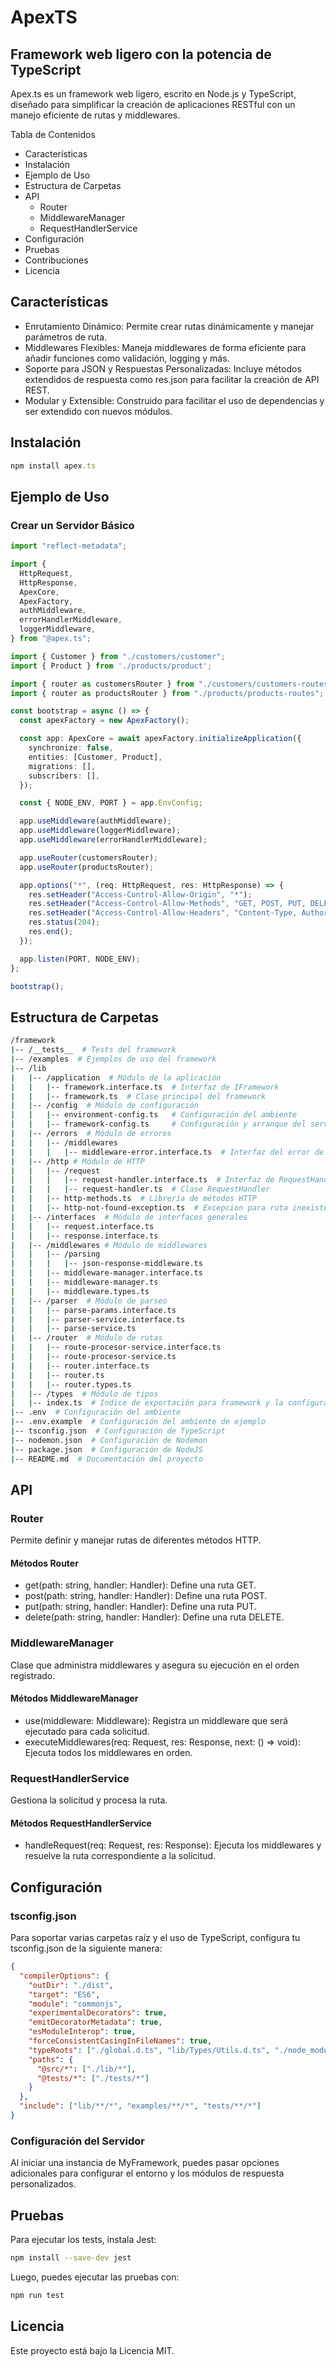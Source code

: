 # ApexTS

## Framework web ligero con la potencia de TypeScript

Apex.ts es un framework web ligero, escrito en Node.js y TypeScript, diseñado para simplificar la creación de aplicaciones RESTful con un manejo eficiente de rutas y middlewares.

Tabla de Contenidos

- Características
- Instalación
- Ejemplo de Uso
- Estructura de Carpetas
- API
  - Router
  - MiddlewareManager
  - RequestHandlerService
- Configuración
- Pruebas
- Contribuciones
- Licencia

## Características

- Enrutamiento Dinámico: Permite crear rutas dinámicamente y manejar parámetros de ruta.
- Middlewares Flexibles: Maneja middlewares de forma eficiente para añadir funciones como validación, logging y más.
- Soporte para JSON y Respuestas Personalizadas: Incluye métodos extendidos de respuesta como res.json para facilitar la creación de API REST.
- Modular y Extensible: Construido para facilitar el uso de dependencias y ser extendido con nuevos módulos.

## Instalación

```Typescript
npm install apex.ts
```

## Ejemplo de Uso

### Crear un Servidor Básico

```typescript
import "reflect-metadata";

import {
  HttpRequest,
  HttpResponse,
  ApexCore,
  ApexFactory,
  authMiddleware,
  errorHandlerMiddleware,
  loggerMiddleware,
} from "@apex.ts";

import { Customer } from "./customers/customer";
import { Product } from './products/product';

import { router as customersRouter } from "./customers/customers-routes";
import { router as productsRouter } from "./products/products-routes";

const bootstrap = async () => {
  const apexFactory = new ApexFactory();

  const app: ApexCore = await apexFactory.initializeApplication({
    synchronize: false,
    entities: [Customer, Product],
    migrations: [],
    subscribers: [],
  });

  const { NODE_ENV, PORT } = app.EnvConfig;

  app.useMiddleware(authMiddleware);
  app.useMiddleware(loggerMiddleware);
  app.useMiddleware(errorHandlerMiddleware);

  app.useRouter(customersRouter);
  app.useRouter(productsRouter);

  app.options("*", (req: HttpRequest, res: HttpResponse) => {
    res.setHeader("Access-Control-Allow-Origin", "*");
    res.setHeader("Access-Control-Allow-Methods", "GET, POST, PUT, DELETE, PATCH, OPTIONS");
    res.setHeader("Access-Control-Allow-Headers", "Content-Type, Authorization");
    res.status(204);
    res.end();
  });

  app.listen(PORT, NODE_ENV);
};

bootstrap();
```

## Estructura de Carpetas

```bash
/framework
|-- /__tests__  # Tests del framework
|-- /examples  # Ejemplos de uso del framework
|-- /lib
|   |-- /application  # Módulo de la aplicación
|   |   |-- framework.interface.ts  # Interfaz de IFramework
|   |   |-- framework.ts  # Clase principal del framework
|   |-- /config  # Módulo de configuración
|   |   |-- environment-config.ts   # Configuración del ambiente
|   |   |-- framework-config.ts     # Configuración y arranque del servidor
|   |-- /errors  # Módulo de errores
|   |   |-- /middlewares
|   |   |   |-- middleware-error.interface.ts  # Interfaz del error de los middlewares
|   |-- /http # Módulo de HTTP
|   |   |-- /request
|   |   |   |-- request-handler.interface.ts  # Interfaz de RequestHandler
|   |   |   |-- request-handler.ts  # Clase RequestHandler
|   |   |-- http-methods.ts  # Librería de métodos HTTP
|   |   |-- http-not-found-exception.ts  # Excepcion para ruta inexistente
|   |-- /interfaces  # Módulo de interfaces generales
|   |   |-- request.interface.ts
|   |   |-- response.interface.ts
|   |-- /middlewares # Módulo de middlewares
|   |   |-- /parsing
|   |   |   |-- json-response-middleware.ts
|   |   |-- middleware-manager.interface.ts
|   |   |-- middleware-manager.ts
|   |   |-- middleware.types.ts
|   |-- /parser  # Módulo de parseo
|   |   |-- parse-params.interface.ts
|   |   |-- parser-service.interface.ts
|   |   |-- parse-service.ts
|   |-- /router  # Módulo de rutas
|   |   |-- route-procesor-service.interface.ts
|   |   |-- route-procesor-service.ts
|   |   |-- router.interface.ts
|   |   |-- router.ts
|   |   |-- router.types.ts
|   |-- /types  # Módulo de tipos
|   |-- index.ts  # Indice de exportación para framework y la configuración del ambiente
|-- .env  # Configuración del ambiente
|-- .env.example  # Configuración del ambiente de ejemplo
|-- tsconfig.json  # Configuración de TypeScript
|-- nodemon.json  # Configuración de Nodemon
|-- package.json  # Configuración de NodeJS
|-- README.md  # Documentación del proyecto
```

## API

### Router

Permite definir y manejar rutas de diferentes métodos HTTP.

#### Métodos Router

- get(path: string, handler: Handler): Define una ruta GET.
- post(path: string, handler: Handler): Define una ruta POST.
- put(path: string, handler: Handler): Define una ruta PUT.
- delete(path: string, handler: Handler): Define una ruta DELETE.

### MiddlewareManager

Clase que administra middlewares y asegura su ejecución en el orden registrado.

#### Métodos MiddlewareManager

- use(middleware: Middleware): Registra un middleware que será ejecutado para cada solicitud.
- executeMiddlewares(req: Request, res: Response, next: () => void): Ejecuta todos los middlewares en orden.

### RequestHandlerService

Gestiona la solicitud y procesa la ruta.

#### Métodos RequestHandlerService

- handleRequest(req: Request, res: Response): Ejecuta los middlewares y resuelve la ruta correspondiente a la solicitud.

## Configuración

### tsconfig.json

Para soportar varias carpetas raíz y el uso de TypeScript, configura tu tsconfig.json de la siguiente manera:

```json
{
  "compilerOptions": {
    "outDir": "./dist",
    "target": "ES6",
    "module": "commonjs",
    "experimentalDecorators": true,
    "emitDecoratorMetadata": true,
    "esModuleInterop": true,
    "forceConsistentCasingInFileNames": true,
    "typeRoots": ["./global.d.ts", "lib/Types/Utils.d.ts", "./node_modules/@types"],
    "paths": {
      "@src/*": ["./lib/*"],
      "@tests/*": ["./tests/*"]
    }
  },
  "include": ["lib/**/*", "examples/**/*", "tests/**/*"]
}
```

### Configuración del Servidor

Al iniciar una instancia de MyFramework, puedes pasar opciones adicionales para configurar el entorno y los módulos de respuesta personalizados.

## Pruebas

Para ejecutar los tests, instala Jest:

```bash
npm install --save-dev jest
```

Luego, puedes ejecutar las pruebas con:

```bash
npm run test
```

## Licencia

Este proyecto está bajo la Licencia MIT.
